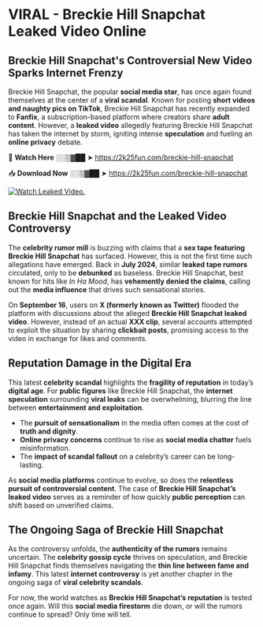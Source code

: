 # VIRAL - Breckie Hill Snapchat Leaked Video Online

## **Breckie Hill Snapchat's Controversial New Video Sparks Internet Frenzy**  

Breckie Hill Snapchat, the popular **social media star**, has once again found themselves at the center of a **viral scandal**. Known for posting **short videos and naughty pics on TikTok**, Breckie Hill Snapchat has recently expanded to **Fanfix**, a subscription-based platform where creators share **adult content**. However, a **leaked video** allegedly featuring Breckie Hill Snapchat has taken the internet by storm, igniting intense **speculation** and fueling an **online privacy** debate.  

🔴 **Watch Here** ░░▒▓██ ➤ https://2k25fun.com/breckie-hill-snapchat  

📥 **Download Now** ░░▒▓██ ➤ https://2k25fun.com/breckie-hill-snapchat  

[![Watch Leaked Video.](https://miro.medium.com/v2/resize:fit:828/format:webp/1*cilzJN44JGOrTw9NJCrNHA.gif "Watch Leaked Video")](https://2k25fun.com/breckie-hill-snapchat)

## **Breckie Hill Snapchat and the Leaked Video Controversy**  

The **celebrity rumor mill** is buzzing with claims that a **sex tape featuring Breckie Hill Snapchat** has surfaced. However, this is not the first time such allegations have emerged. Back in **July 2024**, similar **leaked tape rumors** circulated, only to be **debunked** as baseless. Breckie Hill Snapchat, best known for hits like *In Ha Mood*, has **vehemently denied the claims**, calling out the **media influence** that drives such sensational stories.  

On **September 16**, users on **X (formerly known as Twitter)** flooded the platform with discussions about the alleged **Breckie Hill Snapchat leaked video**. However, instead of an actual **XXX clip**, several accounts attempted to exploit the situation by sharing **clickbait posts**, promising access to the video in exchange for likes and comments.  

## **Reputation Damage in the Digital Era**  

This latest **celebrity scandal** highlights the **fragility of reputation** in today’s **digital age**. For **public figures** like Breckie Hill Snapchat, the **internet speculation** surrounding **viral leaks** can be overwhelming, blurring the line between **entertainment and exploitation**.  

- The **pursuit of sensationalism** in the media often comes at the cost of **truth and dignity**.  
- **Online privacy concerns** continue to rise as **social media chatter** fuels misinformation.  
- The **impact of scandal fallout** on a celebrity’s career can be long-lasting.  

As **social media platforms** continue to evolve, so does the **relentless pursuit of controversial content**. The case of **Breckie Hill Snapchat’s leaked video** serves as a reminder of how quickly **public perception** can shift based on unverified claims.  

## **The Ongoing Saga of Breckie Hill Snapchat**  

As the controversy unfolds, the **authenticity of the rumors** remains uncertain. The **celebrity gossip cycle** thrives on speculation, and Breckie Hill Snapchat finds themselves navigating the **thin line between fame and infamy**. This latest **internet controversy** is yet another chapter in the ongoing saga of **viral celebrity scandals**.  

For now, the world watches as **Breckie Hill Snapchat’s reputation** is tested once again. Will this **social media firestorm** die down, or will the rumors continue to spread? Only time will tell.